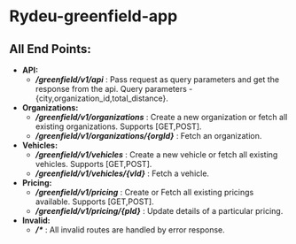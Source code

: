 # Rydeu-greenfield-app

## All End Points:
- **API:**
  * ***/greenfield/v1/api*** : Pass request as query parameters and get the response from the api. Query parameters - {city,organization_id,total_distance}.
- **Organizations:**
  * ***/greenfield/v1/organizations*** : Create a new organization or fetch all existing organizations. Supports [GET,POST].
  * ***/greenfield/v1/organizations/{orgId}*** : Fetch an organization.
- **Vehicles:**
  * ***/greenfield/v1/vehicles*** : Create a new vehicle or fetch all existing vehicles. Supports [GET,POST].
  * ***/greenfield/v1/vehicles/{vId}*** : Fetch a vehicle.
- **Pricing:**
  * ***/greenfield/v1/pricing*** : Create or Fetch all existing pricings available. Supports [GET,POST].
  * ***/greenfield/v1/pricing/{pId}*** : Update details of a particular pricing.
- **Invalid:**
  * ***/\**** : All invalid routes are handled by error response.
